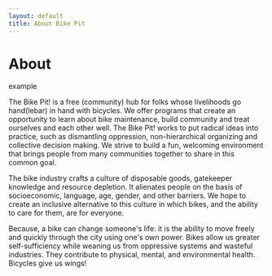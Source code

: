 ```yaml
---
layout: default
title: About Bike Pit
---
```


# About

example

The Bike Pit! is a free (community) hub for folks whose livelihoods go hand(lebar) in hand with bicycles. We offer programs that create an opportunity to learn about bike maintenance, build community and treat ourselves and each other well. The Bike Pit! works to put radical ideas into practice, such as dismantling oppression, non-hierarchical organizing and collective decision making. We strive to build a fun, welcoming environment that brings people from many communities together to share in this common goal.

The bike industry crafts a culture of disposable goods, gatekeeper knowledge and resource depletion. It alienates people on the basis of socioeconomic, language, age, gender, and other barriers. We hope to create an inclusive alternative to this culture in which bikes, and the ability to care for them, are for everyone.

Because, a bike can change someone's life: it is the ability to move freely and quickly through the city using one's own power. Bikes allow us greater self-sufficiency while weaning us from oppressive systems and wasteful industries. They contribute to physical, mental, and environmental health. Bicycles give us wings!


